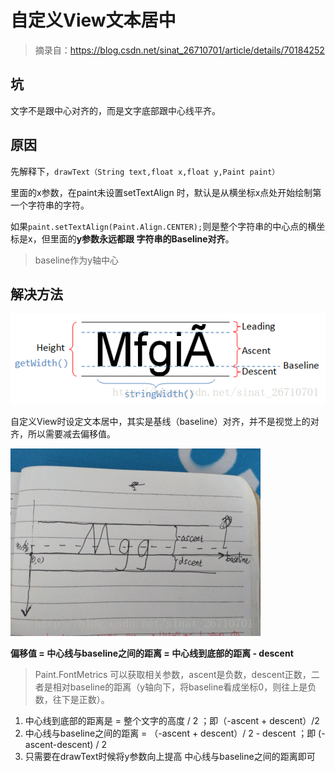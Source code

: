 # 自定义View文本居中

>摘录自：<https://blog.csdn.net/sinat_26710701/article/details/70184252>

## 坑

文字不是跟中心对齐的，而是文字底部跟中心线平齐。

## 原因

先解释下，`drawText（String text,float x,float y,Paint paint）`

里面的x参数，在paint未设置setTextAlign 时，默认是从横坐标x点处开始绘制第一个字符串的字符。

如果`paint.setTextAlign(Paint.Align.CENTER);`则是整个字符串的中心点的横坐标是x，但里面的**y参数永远都跟 字符串的Baseline对齐**。
>baseline作为y轴中心

## 解决方法

![alt text](./images/2.2.2-1.png)

自定义View时设定文本居中，其实是基线（baseline）对齐，并不是视觉上的对齐，所以需要减去偏移值。

![alt text](./images/2.2.2-2.png)

**偏移值 = 中心线与baseline之间的距离 = 中心线到底部的距离 - descent**
>Paint.FontMetrics 可以获取相关参数，ascent是负数，descent正数，二者是相对baseline的距离（y轴向下，将baseline看成坐标0，则往上是负数，往下是正数）。

1. 中心线到底部的距离是 = 整个文字的高度 / 2 ；即（-ascent + descent）/2
2. 中心线与baseline之间的距离 = （-ascent + descent）/ 2 - descent ；即 (-ascent-descent) / 2
3. 只需要在drawText时候将y参数向上提高 中心线与baseline之间的距离即可
